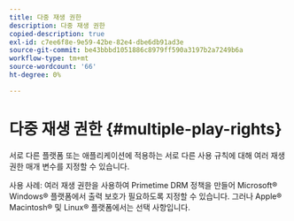 ```yaml
---
title: 다중 재생 권한
description: 다중 재생 권한
copied-description: true
exl-id: c7ee6f8e-9e59-42be-82e4-dbe6db91ad3e
source-git-commit: be43bbbd1051886c8979ff590a3197b2a7249b6a
workflow-type: tm+mt
source-wordcount: '66'
ht-degree: 0%

---
```


# 다중 재생 권한 {#multiple-play-rights}

서로 다른 플랫폼 또는 애플리케이션에 적용하는 서로 다른 사용 규칙에 대해 여러 재생 권한 매개 변수를 지정할 수 있습니다.

사용 사례: 여러 재생 권한을 사용하여 Primetime DRM 정책을 만들어 Microsoft® Windows® 플랫폼에서 출력 보호가 필요하도록 지정할 수 있습니다. 그러나 Apple® Macintosh® 및 Linux® 플랫폼에서는 선택 사항입니다.
